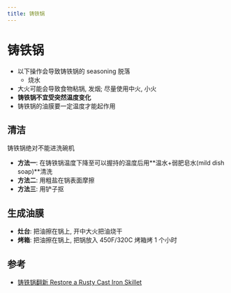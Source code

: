 ```yaml
---
title: 铸铁锅
---
```


# 铸铁锅

- 以下操作会导致铸铁锅的 seasoning 脱落
  - 烧水
- 大火可能会导致食物粘锅, 发烟; 尽量使用中火, 小火
- **铸铁锅不宜受突然温度变化**
- 铸铁锅的油膜要一定温度才能起作用

## 清洁

铸铁锅绝对不能进洗碗机

- **方法一**: 在铸铁锅温度下降至可以握持的温度后用**温水+弱肥皂水(mild dish
  soap)**清洗
- **方法二**: 用粗盐在锅表面摩擦
- **方法三**: 用铲子抠

## 生成油膜

- **灶台**: 把油擦在锅上, 开中大火把油烧干
- **烤箱**: 把油擦在锅上, 把锅放入 450F/320C 烤箱烤 1 个小时

## 参考

- [铸铁锅翻新 Restore a Rusty Cast Iron Skillet](https://www.youtube.com/watch?v=EM4GwZujNwQ)
